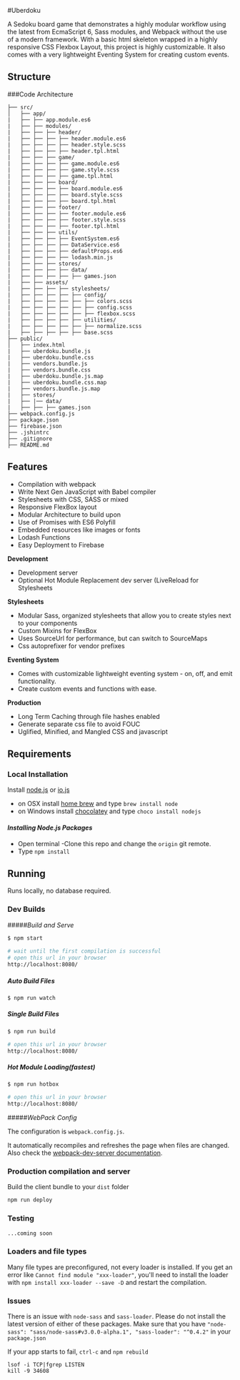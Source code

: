 #Uberdoku

A Sedoku board game that demonstrates a highly modular workflow using the latest from EcmaScript 6, Sass modules, and Webpack without the use of a modern framework. With a basic html skeleton wrapped in a highly responsive CSS Flexbox Layout, this project is highly customizable. It also comes with a very lightweight Eventing System for creating custom events. 

## Structure
###Code Architecture

```
├── src/
│   ├── app/
|   ├── ├── app.module.es6
|   ├── ├── modules/
|   ├── ├── ├── header/
|   ├── ├── ├── ├── header.module.es6
|   ├── ├── ├── ├── header.style.scss
|   ├── ├── ├── ├── header.tpl.html
|   ├── ├── ├── game/
|   ├── ├── ├── ├── game.module.es6
|   ├── ├── ├── ├── game.style.scss
|   ├── ├── ├── ├── game.tpl.html
|   ├── ├── ├── board/
|   ├── ├── ├── ├── board.module.es6
|   ├── ├── ├── ├── board.style.scss
|   ├── ├── ├── ├── board.tpl.html
|   ├── ├── ├── footer/
|   ├── ├── ├── ├── footer.module.es6
|   ├── ├── ├── ├── footer.style.scss
|   ├── ├── ├── ├── footer.tpl.html
|   ├── ├── ├── utils/
|   ├── ├── ├── ├── EventSystem.es6
|   ├── ├── ├── ├── DataService.es6
|   ├── ├── ├── ├── defaultProps.es6
|   ├── ├── ├── ├── lodash.min.js
|   ├── ├── ├── stores/
|   ├── ├── ├── ├── data/
|   ├── ├── ├── ├── ├── games.json
|   ├── ├── assets/
|   ├── ├── ├── ├── stylesheets/
|   ├── ├── ├── ├── ├── config/
|   ├── ├── ├── ├── ├── ├── colors.scss
|   ├── ├── ├── ├── ├── ├── config.scss
|   ├── ├── ├── ├── ├── ├── flexbox.scss
|   ├── ├── ├── ├── ├── utilities/
|   ├── ├── ├── ├── ├── ├── normalize.scss
|   ├── ├── ├── ├── ├── base.scss
├── public/
│   ├── index.html
|   ├── uberdoku.bundle.js
|   ├── uberdoku.bundle.css
|   ├── vendors.bundle.js
|   ├── vendors.bundle.css
|   ├── uberdoku.bundle.js.map
|   ├── uberdoku.bundle.css.map
|   ├── vendors.bundle.js.map 
|   ├── stores/
|   ├── |── data/
|   ├── ├── ├── games.json
├── webpack.config.js
├── package.json
├── firebase.json
├── .jshintrc
├── .gitignore
├── README.md

``` 

## Features

* Compilation with webpack
* Write Next Gen JavaScript with Babel compiler
* Stylesheets with CSS, SASS or mixed
* Responsive FlexBox layout
* Modular Architecture to build upon
* Use of Promises with ES6 Polyfill 
* Embedded resources like images or fonts
* Lodash Functions
* Easy Deployment to Firebase
  
**Development**
  * Development server
  * Optional Hot Module Replacement dev server (LiveReload for Stylesheets

**Stylesheets** 
  * Modular Sass, organized stylesheets that allow you to create styles 
  next to your components
  * Custom Mixins for FlexBox
  * Uses SourceUrl for performance, but can switch to SourceMaps
  * Css autoprefixer for vendor prefixes
  
**Eventing System**
  * Comes with customizable lightweight eventing system - on, off, and emit functionality.
  * Create custom events and functions with ease.
  
**Production**
  * Long Term Caching through file hashes enabled
  * Generate separate css file to avoid FOUC
  * Uglified, Minified, and Mangled CSS and javascript

## Requirements

### Local Installation
Install [node.js](https://nodejs.org) or [io.js](https://iojs.org)
* on OSX install [home brew](http://brew.sh/) and type `brew install node`
* on Windows install [chocolatey](https://chocolatey.org/) and type `choco install nodejs`

#### *Installing Node.js Packages*
- Open terminal
-Clone this repo and change the `origin` git remote.
- Type `npm install`

## Running
Runs locally, no database required.

### Dev Builds

#####*Build and Serve*

```bash
$ npm start  
 
# wait until the first compilation is successful
# open this url in your browser
http://localhost:8080/
```
##### *Auto Build Files*

```bash
$ npm run watch
```
##### *Single Build Files*

```bash
$ npm run build

# open this url in your browser
http://localhost:8080/
```
##### *Hot Module Loading(fastest)*

```bash
$ npm run hotbox

# open this url in your browser
http://localhost:8080/
```

#####*WebPack Config*

The configuration is `webpack.config.js`.

It automatically recompiles and refreshes the page when files are changed.
Also check the [webpack-dev-server documentation](http://webpack.github.io/docs/webpack-dev-server.html).


### Production compilation and server


Build the client bundle to your ```dist``` folder
``` bash
npm run deploy
```


### **Testing**
```bash
...coming soon
``` 

### Loaders and file types

Many file types are preconfigured, not every loader is installed. If you get an error like `Cannot find module "xxx-loader"`, you'll need to install the loader with `npm install xxx-loader --save -D` and restart the compilation.


### Issues 

There is an issue with `node-sass` and `sass-loader`. Please do not install the latest version of either of these packages. Make sure that you have
    ```
    "node-sass": "sass/node-sass#v3.0.0-alpha.1",
    "sass-loader": "^0.4.2"
    ```
 in your `package.json`
  
If your app starts to fail, `ctrl-c` and `npm rebuild`

```
lsof -i TCP|fgrep LISTEN
kill -9 34608
```    